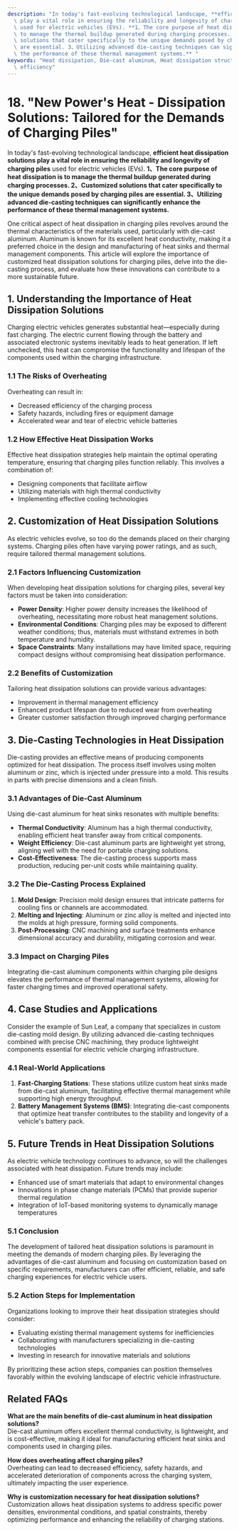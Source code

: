 ```yaml
---
description: "In today's fast-evolving technological landscape, **efficient heat dissipation solutions\
  \ play a vital role in ensuring the reliability and longevity of charging piles**\
  \ used for electric vehicles (EVs). **1、The core purpose of heat dissipation is\
  \ to manage the thermal buildup generated during charging processes. 2、Customized\
  \ solutions that cater specifically to the unique demands posed by charging piles\
  \ are essential. 3、Utilizing advanced die-casting techniques can significantly enhance\
  \ the performance of these thermal management systems.** "
keywords: "Heat dissipation, Die-cast aluminum, Heat dissipation structure, Heat dissipation\
  \ efficiency"
---
```

# 18. "New Power's Heat - Dissipation Solutions: Tailored for the Demands of Charging Piles"

In today's fast-evolving technological landscape, **efficient heat dissipation solutions play a vital role in ensuring the reliability and longevity of charging piles** used for electric vehicles (EVs). **1、The core purpose of heat dissipation is to manage the thermal buildup generated during charging processes. 2、Customized solutions that cater specifically to the unique demands posed by charging piles are essential. 3、Utilizing advanced die-casting techniques can significantly enhance the performance of these thermal management systems.** 

One critical aspect of heat dissipation in charging piles revolves around the thermal characteristics of the materials used, particularly with die-cast aluminum. Aluminum is known for its excellent heat conductivity, making it a preferred choice in the design and manufacturing of heat sinks and thermal management components. This article will explore the importance of customized heat dissipation solutions for charging piles, delve into the die-casting process, and evaluate how these innovations can contribute to a more sustainable future.

## **1. Understanding the Importance of Heat Dissipation Solutions**

Charging electric vehicles generates substantial heat—especially during fast charging. The electric current flowing through the battery and associated electronic systems inevitably leads to heat generation. If left unchecked, this heat can compromise the functionality and lifespan of the components used within the charging infrastructure.

### **1.1 The Risks of Overheating**

Overheating can result in:

- Decreased efficiency of the charging process
- Safety hazards, including fires or equipment damage
- Accelerated wear and tear of electric vehicle batteries

### **1.2 How Effective Heat Dissipation Works**

Effective heat dissipation strategies help maintain the optimal operating temperature, ensuring that charging piles function reliably. This involves a combination of:

- Designing components that facilitate airflow
- Utilizing materials with high thermal conductivity
- Implementing effective cooling technologies

## **2. Customization of Heat Dissipation Solutions**

As electric vehicles evolve, so too do the demands placed on their charging systems. Charging piles often have varying power ratings, and as such, require tailored thermal management solutions.

### **2.1 Factors Influencing Customization**

When developing heat dissipation solutions for charging piles, several key factors must be taken into consideration:

- **Power Density**: Higher power density increases the likelihood of overheating, necessitating more robust heat management solutions.
- **Environmental Conditions**: Charging piles may be exposed to different weather conditions; thus, materials must withstand extremes in both temperature and humidity.
- **Space Constraints**: Many installations may have limited space, requiring compact designs without compromising heat dissipation performance.

### **2.2 Benefits of Customization**

Tailoring heat dissipation solutions can provide various advantages:

- Improvement in thermal management efficiency
- Enhanced product lifespan due to reduced wear from overheating
- Greater customer satisfaction through improved charging performance

## **3. Die-Casting Technologies in Heat Dissipation**

Die-casting provides an effective means of producing components optimized for heat dissipation. The process itself involves using molten aluminum or zinc, which is injected under pressure into a mold. This results in parts with precise dimensions and a clean finish.

### **3.1 Advantages of Die-Cast Aluminum**

Using die-cast aluminum for heat sinks resonates with multiple benefits:

- **Thermal Conductivity**: Aluminum has a high thermal conductivity, enabling efficient heat transfer away from critical components.
- **Weight Efficiency**: Die-cast aluminum parts are lightweight yet strong, aligning well with the need for portable charging solutions.
- **Cost-Effectiveness**: The die-casting process supports mass production, reducing per-unit costs while maintaining quality.

### **3.2 The Die-Casting Process Explained**

1. **Mold Design**: Precision mold design ensures that intricate patterns for cooling fins or channels are accommodated.
2. **Melting and Injecting**: Aluminum or zinc alloy is melted and injected into the molds at high pressure, forming solid components.
3. **Post-Processing**: CNC machining and surface treatments enhance dimensional accuracy and durability, mitigating corrosion and wear.

### **3.3 Impact on Charging Piles**

Integrating die-cast aluminum components within charging pile designs elevates the performance of thermal management systems, allowing for faster charging times and improved operational safety.

## **4. Case Studies and Applications**

Consider the example of Sun Leaf, a company that specializes in custom die-casting mold design. By utilizing advanced die-casting techniques combined with precise CNC machining, they produce lightweight components essential for electric vehicle charging infrastructure.

### **4.1 Real-World Applications**

1. **Fast-Charging Stations**: These stations utilize custom heat sinks made from die-cast aluminum, facilitating effective thermal management while supporting high energy throughput.
2. **Battery Management Systems (BMS)**: Integrating die-cast components that optimize heat transfer contributes to the stability and longevity of a vehicle's battery pack.

## **5. Future Trends in Heat Dissipation Solutions**

As electric vehicle technology continues to advance, so will the challenges associated with heat dissipation. Future trends may include:

- Enhanced use of smart materials that adapt to environmental changes
- Innovations in phase change materials (PCMs) that provide superior thermal regulation
- Integration of IoT-based monitoring systems to dynamically manage temperatures

### **5.1 Conclusion**

The development of tailored heat dissipation solutions is paramount in meeting the demands of modern charging piles. By leveraging the advantages of die-cast aluminum and focusing on customization based on specific requirements, manufacturers can offer efficient, reliable, and safe charging experiences for electric vehicle users.

### **5.2 Action Steps for Implementation**

Organizations looking to improve their heat dissipation strategies should consider:

- Evaluating existing thermal management systems for inefficiencies
- Collaborating with manufacturers specializing in die-casting technologies 
- Investing in research for innovative materials and solutions

By prioritizing these action steps, companies can position themselves favorably within the evolving landscape of electric vehicle infrastructure.

## Related FAQs

**What are the main benefits of die-cast aluminum in heat dissipation solutions?**  
Die-cast aluminum offers excellent thermal conductivity, is lightweight, and is cost-effective, making it ideal for manufacturing efficient heat sinks and components used in charging piles.

**How does overheating affect charging piles?**  
Overheating can lead to decreased efficiency, safety hazards, and accelerated deterioration of components across the charging system, ultimately impacting the user experience.

**Why is customization necessary for heat dissipation solutions?**  
Customization allows heat dissipation systems to address specific power densities, environmental conditions, and spatial constraints, thereby optimizing performance and enhancing the reliability of charging stations.

